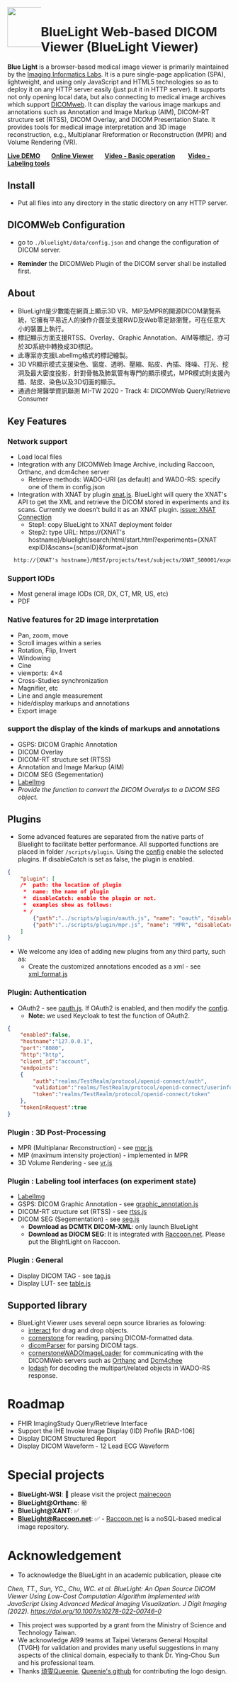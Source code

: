 <div> 
  <div style="float: left;width: 15%;"><img src="https://raw.githubusercontent.com/cylab-tw/bluelight/master/bluelight/image/icon/black/BLLogoSmall.png" width="90px"></div>
  <div style="float: left;width: 85%;"><h1>BlueLight Web-based DICOM Viewer (BlueLight Viewer)</h1> 
</div>
<p><strong>Blue Light</strong> is a browser-based medical image viewer is primarily maintained by the <a href="https://cylab.dicom.tw/">Imaging Informatics Labs</a>. It is a pure single-page application (SPA), lightweight, and using only JavaScript and HTML5 technologies so as to deploy it on any HTTP server easily (just put it in HTTP server). It supports not only opening local data, but also connecting to medical image archives which support <a href="https://www.dicomstandard.org/using/dicomweb/">DICOMweb</a>. It can display the various image markups and annotations such as Annotation and Image Markup (AIM), DICOM-RT structure set (RTSS), DICOM Overlay, and DICOM Presentation State. It provides tools for medical image interpretation and 3D image reconstruction, e.g., Multiplanar Rreformation or Reconstruction (MPR) and Volume Rendering (VR).</p>

<a href="https://blsearch.dicom.tw"><strong>Live DEMO</strong></a>&ensp;&ensp;&ensp;
<a href="https://bl.dicom.tw"><strong>Online Viewer</strong></a>&ensp;&ensp;&ensp;
<a href="https://youtu.be/UkZt_Qbw1Rk"><strong> Video - Basic operation</strong></a> &ensp;&ensp;&ensp;
<a href="https://youtu.be/N2VLWxpTWjg"><strong> Video - Labeling tools</strong></a> 


## Install
* Put all files into any directory in the static directory on any HTTP server.

## DICOMWeb Configuration
* go to `./bluelight/data/config.json` and change the configuration of DICOM server.
 - **Reminder** the DICOMWeb Plugin of the DICOM server shall be installed first. 
 
## About
* BlueLight是少數能在網頁上顯示3D VR、MIP及MPR的開源DICOM瀏覽系統，它擁有平易近人的操作介面並支援RWD及Web零足跡瀏覽，可在任意大小的裝置上執行。
* 標記顯示方面支援RTSS、Overlay、Graphic Annotation、AIM等標記，亦可於3D系統中轉換成3D標記。
* 此專案亦支援LabelImg格式的標記繪製。
* 3D VR顯示模式支援染色、窗度、透明、壓縮、貼皮、內插、降噪、打光、挖洞及最大密度投影，針對骨骼及肺氣管有專門的顯示模式，MPR模式則支援內插、貼皮、染色以及3D切面的顯示。
* 通過台灣醫學資訊聯測 MI-TW 2020 - Track 4: DICOMWeb Query/Retrieve Consumer

## Key Features
### Network support
* Load local files
* Integration with any DICOMWeb Image Archive, including Raccoon, Orthanc, and dcm4chee server
  - Retrieve methods: WADO-URI (as default) and WADO-RS: specify one of them in config.json
* Integration with XNAT by plugin [xnat.js](/bluelight/scripts/plugin/xnat.js). BlueLight will query the XNAT's API to get the XML and retrieve the DICOM stored in experiments and its scans. Currently we doesn't build it as an XNAT plugin. [issue: XNAT Connection](https://github.com/cylab-tw/bluelight/issues/11)
  - Step1: copy BlueLight to XNAT deployment folder
  - Step2: type URL: https://{XNAT's hostname}/bluelight/search/html/start.html?experiments={XNAT expID}&scans={scanID}&format=json

```html
  http://{XNAT's hostname}/REST/projects/test/subjects/XNAT_S00001/experiments/XNAT_E00002/scans/1/files?format=json
```

### Support IODs
* Most general image IODs (CR, DX, CT, MR, US, etc)
* PDF

### Native features for 2D image interpretation 
* Pan, zoom, move
* Scroll images within a series
* Rotation, Flip, Invert
* Windowing
* Cine
* viewports:  4×4
* Cross-Studies synchronization
* Magnifier, etc
* Line and angle measurement
* hide/display markups and annotations
* Export image

### support the display of the kinds of markups and annotations
* GSPS: DICOM Graphic Annotation
* DICOM Overlay
* DICOM-RT structure set (RTSS)
* Annotation and Image Markup (AIM)
* DICOM SEG (Segementation)
* [LabelImg](https://github.com/tzutalin/labelImg)
* *Provide the function to convert the DICOM Overalys to a DICOM SEG object.*

## Plugins
* Some advanced features are separated from the native parts of Bluelight to facilitate better performance. All supported functions are placed in folder `/scripts/plugin`. Using the [config](/bluelight/data/plugin.json) enable the selected plugins. If disableCatch is set as false, the plugin is enabled.

```json
{
    "plugin": [
    /*  path: the location of plugin
     *  name: the name of plugin
     *  disableCatch: enable the plugin or not.
     *  examples show as follows:        
     * /
        {"path":"../scripts/plugin/oauth.js", "name": "oauth", "disableCatch": "true"},
        {"path":"../scripts/plugin/mpr.js", "name": "MPR", "disableCatch": "true"},        
    ]
}

```
* We welcome any idea of adding new plugins from any third party, such as:
  - Create the customized annotations encoded as a xml - see [xml_format.js](/bluelight/scripts/plugin/xml_format.js)
  
### Plugin: Authentication
* OAuth2 - see [oauth.js](/bluelight/scripts/plugin/oauth.js). If OAuth2 is enabled, and then modify the [config](/bluelight/data/configOAuth.json). 
   - **Note:** we used Keycloak to test the function of OAuth2.

```json
{
    "enabled":false,
    "hostname":"127.0.0.1",
    "port":"8080",
    "http":"http",
    "client_id":"account",
    "endpoints":
    {
        "auth":"realms/TestRealm/protocol/openid-connect/auth",
        "validation":"realms/TestRealm/protocol/openid-connect/userinfo", 
        "token":"realms/TestRealm/protocol/openid-connect/token" 
    },
    "tokenInRequest":true
}
```
### Plugin : 3D Post-Processing
* MPR (Multiplanar Reconstruction) - see [mpr.js](/bluelight/scripts/plugin/mpr.js)
* MIP (maximum intensity projection) - implemented in MPR 
* 3D Volume Rendering - see [vr.js](/bluelight/scripts/plugin/vr.js)

### Plugin : Labeling tool interfaces (on experiment state)
* [LabelImg](https://github.com/tzutalin/labelImg)
* GSPS: DICOM Graphic Annotation - see [graphic_annotation.js](/bluelight/scripts/plugin/graphic_annotation.js)
* DICOM-RT structure set (RTSS) - see [rtss.js](/bluelight/scripts/plugin/rtss.js)
* DICOM SEG (Segementation) - see [seg.js](/bluelight/scripts/plugin/seg.js)
  - **Download as DCMTK DICOM-XML**: only launch BlueLight
  - **Download as DIOCM SEG**: It is integrated with [Raccoon.net](https://github.com/cylab-tw/raccoon). Please put the BlightLight on Raccoon.

### Plugin : General
* Display DICOM TAG - see [tag.js](/bluelight/scripts/plugin/tag.js)
* Display LUT- see [table.js](/bluelight/scripts/plugin/table.js)

## Supported library
* BlueLight Viewer uses several oepn source libraries as folowing:
  - <a href="https://github.com/taye/interact.js">interact</a> for drag and drop objects.
  - <a href="https://github.com/cornerstonejs">cornerstone</a> for reading, parsing DICOM-formatted data.
  - <a href="https://github.com/cornerstonejs/dicomParser">dicomParser</a> for parsing DICOM tags.
  - <a href="https://github.com/cornerstonejs/cornerstoneWADOImageLoader">cornerstoneWADOImageLoader</a> for communicating with the DICOMWeb servers such as  <a href="https://www.orthanc-server.com">Orthanc</a> and <a href="https://www.dcm4che.org">Dcm4chee</a> 
  - <a href="https://www.npmjs.com/package/lodash">lodash</a> for decoding the multipart/related objects in WADO-RS response.

# Roadmap
* FHIR ImagingStudy Query/Retrieve Interface
* Support the IHE Invoke Image Display (IID) Profile [RAD-106]
* Display DICOM Structured Report
* Display DICOM Waveform - 12 Lead ECG Waveform

# Special projects
* **BlueLight-WSI**: :construction: please visit the project [mainecoon](https://github.com/cylab-tw/mainecoon)
* **BlueLight@Orthanc**: :secret:
* **BlueLight@XANT**: :white_check_mark:
* **BlueLight@Raccoon.net**: :white_check_mark: - [Raccoon.net](https://github.com/cylab-tw/raccoon) is a noSQL-based medical image repository.

# Acknowledgement
* To acknowledge the BlueLight in an academic publication, please cite

 *Chen, TT., Sun, YC., Chu, WC. et al. BlueLight: An Open Source DICOM Viewer Using Low-Cost Computation Algorithm Implemented with JavaScript Using Advanced Medical Imaging Visualization. J Digit Imaging (2022). https://doi.org/10.1007/s10278-022-00746-0*

* This project was supported by a grant from the Ministry of Science and Technology Taiwan.
* We acknowledge AI99 teams at Taipei Veterans General Hospital (TVGH) for validation and provides many useful suggestions in many aspects of the clinical domain, especially to thank Dr. Ying-Chou Sun and his professional team.
* Thanks [琦雯Queenie](https://www.cakeresume.com/Queenie0814?locale=zh-TW), [Queenie's github](https://github.com/Queenie0814) for contributing the logo design. 
